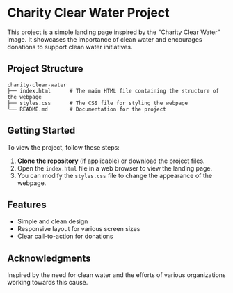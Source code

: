 # Charity Clear Water Project

This project is a simple landing page inspired by the "Charity Clear Water" image. It showcases the importance of clean water and encourages donations to support clean water initiatives.

## Project Structure

```
charity-clear-water
├── index.html      # The main HTML file containing the structure of the webpage
├── styles.css      # The CSS file for styling the webpage
└── README.md       # Documentation for the project
```

## Getting Started

To view the project, follow these steps:

1. **Clone the repository** (if applicable) or download the project files.
2. Open the `index.html` file in a web browser to view the landing page.
3. You can modify the `styles.css` file to change the appearance of the webpage.

## Features

- Simple and clean design
- Responsive layout for various screen sizes
- Clear call-to-action for donations

## Acknowledgments

Inspired by the need for clean water and the efforts of various organizations working towards this cause.
